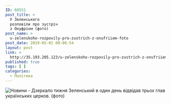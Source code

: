 ```yaml
---
ID: 60551
post_title: >
  У Зеленського
  розповіли про зустріч
  з Онуфрієм (фото)
post_name: >
  u-zelenskoho-rozpovily-pro-zustrich-z-onufriiem-foto
post_date: 2019-05-01 00:06:54
layout: post
link: >
  http://35.193.205.123/u-zelenskoho-rozpovily-pro-zustrich-z-onufriiem-foto/
published: true
tags: [ ]
categories:
  - Політика
---
```

 <img src="https://image.zn.ua/media/images/645x426/May2019/229290.jpg" alt="Новини - Дзеркало тижня"/> Зеленський в один день відвідав трьох глав українських церков. (фото) 